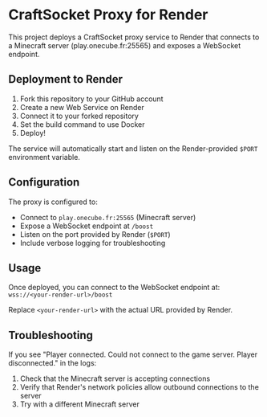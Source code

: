 # CraftSocket Proxy for Render

This project deploys a CraftSocket proxy service to Render that connects to a Minecraft server (play.onecube.fr:25565) and exposes a WebSocket endpoint.

## Deployment to Render

1. Fork this repository to your GitHub account
2. Create a new Web Service on Render
3. Connect it to your forked repository
4. Set the build command to use Docker
5. Deploy!

The service will automatically start and listen on the Render-provided `$PORT` environment variable.

## Configuration

The proxy is configured to:
- Connect to `play.onecube.fr:25565` (Minecraft server)
- Expose a WebSocket endpoint at `/boost`
- Listen on the port provided by Render (`$PORT`)
- Include verbose logging for troubleshooting

## Usage

Once deployed, you can connect to the WebSocket endpoint at:
`wss://<your-render-url>/boost`

Replace `<your-render-url>` with the actual URL provided by Render.

## Troubleshooting

If you see "Player connected. Could not connect to the game server. Player disconnected." in the logs:
1. Check that the Minecraft server is accepting connections
2. Verify that Render's network policies allow outbound connections to the server
3. Try with a different Minecraft server